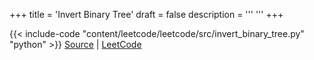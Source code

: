 +++
title = 'Invert Binary Tree'
draft = false
description =  '''
'''
+++

{{< include-code "content/leetcode/leetcode/src/invert_binary_tree.py" "python" >}}
[Source](https://github.com/grind-rip/leetcode/blob/master/src/invert_binary_tree.py) | [LeetCode](https://leetcode.com/problems/invert-binary-tree)
